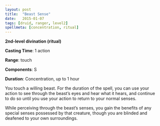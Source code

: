 ```yaml
---
layout: post
title:  "Beast Sense"
date:   2015-01-07
tags: [druid, ranger, level2]
spellmeta: [concentration, ritual]
---
```


**2nd-level divination (ritual)**

**Casting Time**: 1 action

**Range**: touch

**Components**: S

**Duration**: Concentration, up to 1 hour

You touch a willing beast. For the duration of the spell, you can use your action to see through the beast’s eyes and hear what it hears, and continue to do so until you use your action to return to your normal senses.

While perceiving through the beast’s senses, you gain the benefits of any special senses possessed by that creature, though you are blinded and deafened to your own surroundings.
